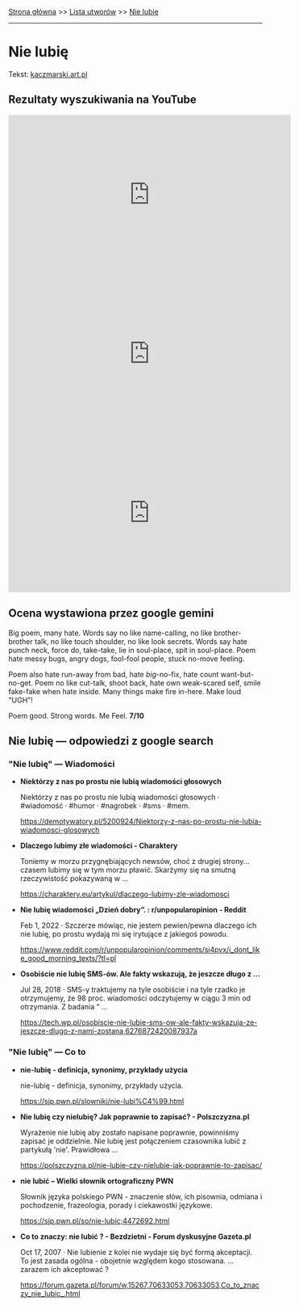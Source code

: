 [Strona główna](../index.md) >> [Lista utworów](../list.md) >> [Nie lubię](349.md)

---

# Nie lubię

Tekst: [kaczmarski.art.pl](https://www.kaczmarski.art.pl/tworczosc/wiersze/nie-lubie/)

## Rezultaty wyszukiwania na YouTube

<iframe width="560" height="315" src="https://www.youtube.com/embed/A9lzvmE6cFM?si=IdontcarewhotheIRSsendsImnotpayingtaxes" title="YouTube video player" frameborder="0" allow="accelerometer; autoplay; clipboard-write; encrypted-media; gyroscope; picture-in-picture; web-share" referrerpolicy="strict-origin-when-cross-origin" allowfullscreen></iframe>

<iframe width="560" height="315" src="https://www.youtube.com/embed/SMwaMTP8HSQ?si=IdontcarewhotheIRSsendsImnotpayingtaxes" title="YouTube video player" frameborder="0" allow="accelerometer; autoplay; clipboard-write; encrypted-media; gyroscope; picture-in-picture; web-share" referrerpolicy="strict-origin-when-cross-origin" allowfullscreen></iframe>

<iframe width="560" height="315" src="https://www.youtube.com/embed/mE69yTOUebM?si=IdontcarewhotheIRSsendsImnotpayingtaxes" title="YouTube video player" frameborder="0" allow="accelerometer; autoplay; clipboard-write; encrypted-media; gyroscope; picture-in-picture; web-share" referrerpolicy="strict-origin-when-cross-origin" allowfullscreen></iframe>

## Ocena wystawiona przez google gemini

Big poem, many hate. Words say no like name-calling, no like brother-brother talk, no like touch shoulder, no like look secrets. Words say hate punch neck, force do, take-take, lie in soul-place, spit in soul-place. Poem hate messy bugs, angry dogs, fool-fool people, stuck no-move feeling.

Poem also hate run-away from bad, hate *big*-no-fix, hate count want-but-no-get. Poem no like cut-talk, shoot back, hate own weak-scared self, smile fake-fake when hate inside. Many things make fire in-here. Make loud "UGH"!

Poem good. Strong words. Me Feel. **7/10**


## Nie lubię — odpowiedzi z google search

### "Nie lubię" — Wiadomości

- **Niektórzy z nas po prostu nie lubią wiadomości głosowych**

    Niektórzy z nas po prostu nie lubią wiadomości głosowych · #wiadomość · #humor · #nagrobek · #sms · #mem. 

   <https://demotywatory.pl/5200924/Niektorzy-z-nas-po-prostu-nie-lubia-wiadomosci-glosowych>
- **Dlaczego lubimy złe wiadomości - Charaktery**

    Toniemy w morzu przygnębiających newsów, choć z drugiej strony... czasem lubimy się w tym morzu pławić. Skarżymy się na smutną rzeczywistość pokazywaną w ... 

   <https://charaktery.eu/artykul/dlaczego-lubimy-zle-wiadomosci>
- **Nie lubię wiadomości „Dzień dobry”. : r/unpopularopinion - Reddit**

    Feb 1, 2022  ·  Szczerze mówiąc, nie jestem pewien/pewna dlaczego ich nie lubię, po prostu wydają mi się irytujące z jakiegoś powodu. 

   <https://www.reddit.com/r/unpopularopinion/comments/si4pvx/i_dont_like_good_morning_texts/?tl=pl>
- **Osobiście nie lubię SMS-ów. Ale fakty wskazują, że jeszcze długo z ...**

    Jul 28, 2018  ·  SMS-y traktujemy na tyle osobiście i na tyle rzadko je otrzymujemy, że 98 proc. wiadomości odczytujemy w ciągu 3 min od otrzymania. Z badania “ ... 

   <https://tech.wp.pl/osobiscie-nie-lubie-sms-ow-ale-fakty-wskazuja-ze-jeszcze-dlugo-z-nami-zostana,6276872420087937a>

### "Nie lubię" — Co to

- **nie-lubię - definicja, synonimy, przykłady użycia**

    nie-lubię - definicja, synonimy, przykłady użycia. 

   <https://sjp.pwn.pl/slowniki/nie-lubi%C4%99.html>
- **Nie lubię czy nielubię? Jak poprawnie to zapisać? - Polszczyzna.pl**

    Wyrażenie nie lubię aby zostało napisane poprawnie, powinniśmy zapisać je oddzielnie. Nie lubię jest połączeniem czasownika lubić z partykułą 'nie'. Prawidłowa ... 

   <https://polszczyzna.pl/nie-lubie-czy-nielubie-jak-poprawnie-to-zapisac/>
- **nie lubić – Wielki słownik ortograficzny PWN**

    Słownik języka polskiego PWN - znaczenie słów, ich pisownia, odmiana i pochodzenie, frazeologia, porady i ciekawostki językowe. 

   <https://sjp.pwn.pl/so/nie-lubic;4472692.html>
- **Co to znaczy: nie lubić ? - Bezdzietni - Forum dyskusyjne  Gazeta.pl**

    Oct 17, 2007  ·  Nie lubienie z kolei nie wydaje się być formą akceptacji. To jest zasada ogólna - obojetnie względem kogo stosowana. ... zarazem ich akceptować ? 

   <https://forum.gazeta.pl/forum/w,15267,70633053,70633053,Co_to_znaczy_nie_lubic_.html>

